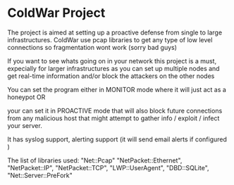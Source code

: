 # ColdWar Project

The project is aimed at setting up a proactive defense from single to large infrastructures.
ColdWar use pcap libraries to get any type of low level connections so fragmentation wont work (sorry bad guys)

If you want to see whats going on in your network this project is a must, expecially for larger infrastructures
as you can set up multiple nodes and get real-time information and/or block the attackers on the other nodes

You can set the program either in MONITOR mode where it will just act as a honeypot 
OR

your can set it in PROACTIVE mode that will also block future connections from any malicious host that might attempt
to gather info / exploit / infect your server. 

It has syslog support, alerting support (it will send email alerts if configured )

The list of libraries used:
	"Net::Pcap"
	"NetPacket::Ethernet",
	"NetPacket::IP",
	"NetPacket::TCP",
	"LWP::UserAgent",
	"DBD::SQLite",				 
	"Net::Server::PreFork"
